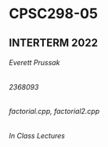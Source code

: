 # CPSC298-05
## INTERTERM 2022
###### Everett Prussak
###### 2368093
###### factorial.cpp, factorial2.cpp
###### In Class Lectures

